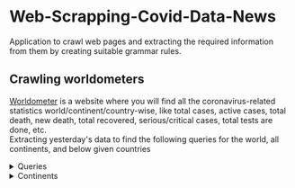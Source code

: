 # Web-Scrapping-Covid-Data-News
Application to crawl web pages and extracting the required information from them by creating suitable grammar rules.
## Crawling worldometers
 [Worldometer](https://www.worldometers.info/coronavirus/) is a website where you will find all the coronavirus-related statistics world/continent/country-wise, like total cases, active cases, total death, new death, total recovered, serious/critical cases, total tests are done, etc.<br/>
 Extracting yesterday's data to find the following queries for the world, all continents, and below given countries 
 <details>
  <summary>Queries</summary>
  <p>Total cases | Active cases | Total deaths | Total recovered | Total tests | Death/million | Tests/million | New case | New death | New recovered</p>
</details>
 <details>
  <summary>Continents</summary>
   *<details>
  <summary>Europe</summary>
      <p>France | UK | Russia | Italy | Germany | Spain | Poland | Netherlands | Ukraine | Belgium</p>
      </details>
</details>
